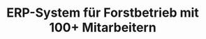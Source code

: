 ---
title: ERP-System für Forstbetrieb mit 100+ Mitarbeitern
description: Programmierung der App in Flutter, Backend in Firebase, UX/UI Design, Kommunikation mit Kunden.
tags: [Flutter, Firebase, UX/UI Design, Figma, Kundenkommunitkation]
links: [
    
    {
        url: "https://www.test.de",
        text: "Testseite"
    },
    {
        url: "https://stadtmarketing-lehrte.de/Willkommen",
        text: "Stadtmarketing Lehrte"
    }
]
--- 